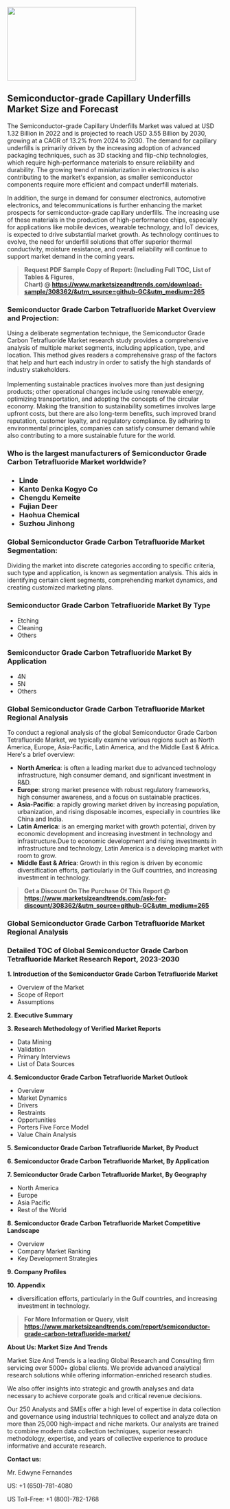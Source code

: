 <p><img class="alignnone size-medium wp-image-20088" src="https://ffe5etoiles.com/wp-content/uploads/2024/12/MST1-300x171.png" alt="" width="300" height="171" /></p><h2>Semiconductor-grade Capillary Underfills Market Size and Forecast</h2><p>The Semiconductor-grade Capillary Underfills Market was valued at USD 1.32 Billion in 2022 and is projected to reach USD 3.55 Billion by 2030, growing at a CAGR of 13.2% from 2024 to 2030. The demand for capillary underfills is primarily driven by the increasing adoption of advanced packaging techniques, such as 3D stacking and flip-chip technologies, which require high-performance materials to ensure reliability and durability. The growing trend of miniaturization in electronics is also contributing to the market's expansion, as smaller semiconductor components require more efficient and compact underfill materials.</p><p>In addition, the surge in demand for consumer electronics, automotive electronics, and telecommunications is further enhancing the market prospects for semiconductor-grade capillary underfills. The increasing use of these materials in the production of high-performance chips, especially for applications like mobile devices, wearable technology, and IoT devices, is expected to drive substantial market growth. As technology continues to evolve, the need for underfill solutions that offer superior thermal conductivity, moisture resistance, and overall reliability will continue to support market demand in the coming years.</p></p><blockquote id="" class=""><strong>Request PDF Sample Copy of Report: (Including Full TOC, List of Tables &amp; Figures, Chart)&nbsp;@&nbsp;<strong><a href="https://www.marketsizeandtrends.com/download-sample/308362/&utm_source=github-GC&utm_medium=265" target="_blank">https://www.marketsizeandtrends.com/download-sample/308362/&utm_source=github-GC&utm_medium=265</a></strong></strong></blockquote><h3 id="" class="">Semiconductor Grade Carbon Tetrafluoride Market&nbsp;Overview and Projection:</h3><p id="" class="">Using a deliberate segmentation technique, the Semiconductor Grade Carbon Tetrafluoride Market research study provides a comprehensive analysis of multiple market segments, including application, type, and location. This method gives readers a comprehensive grasp of the factors that help and hurt each industry in order to satisfy the high standards of industry stakeholders. <br /> <br />Implementing sustainable practices involves more than just designing products; other operational changes include using renewable energy, optimizing transportation, and adopting the concepts of the circular economy. Making the transition to sustainability sometimes involves large upfront costs, but there are also long-term benefits, such improved brand reputation, customer loyalty, and regulatory compliance. By adhering to environmental principles, companies can satisfy consumer demand while also contributing to a more sustainable future for the world.</p><h3 id="" class="">Who is the largest manufacturers of&nbsp;Semiconductor Grade Carbon Tetrafluoride Market worldwide?</h3><h3 class=""><p><ul><li>Linde </li><li> Kanto Denka Kogyo Co </li><li> Chengdu Kemeite </li><li> Fujian Deer </li><li> Haohua Chemical </li><li> Suzhou Jinhong</li></ul></p></h3><h3 id="" class="">Global&nbsp;Semiconductor Grade Carbon Tetrafluoride Market Segmentation:</h3><p id="" class="">Dividing the market into discrete categories according to specific criteria, such type and application, is known as segmentation analysis. This aids in identifying certain client segments, comprehending market dynamics, and creating customized marketing plans.</p><h3 id="" class="">Semiconductor Grade Carbon Tetrafluoride Market&nbsp;By Type</h3><p><p><ul><li>Etching</li><li> Cleaning</li><li> Others</p></li></ul></p></p><h3 id="" class="">Semiconductor Grade Carbon Tetrafluoride Market&nbsp;By Application</h3><p class=""><p><ul><li>4N</li><li> 5N</li><li> Others</li></ul></p></p><h3 id="" class="">Global Semiconductor Grade Carbon Tetrafluoride Market Regional Analysis</h3><p id="" class="">To conduct a regional analysis of the global Semiconductor Grade Carbon Tetrafluoride Market, we typically examine various regions such as North America, Europe, Asia-Pacific, Latin America, and the Middle East &amp; Africa. Here's a brief overview:</p><ul><li><strong>North America</strong>: is often a leading market due to advanced technology infrastructure, high consumer demand, and significant investment in R&amp;D.</li><li><strong>Europe</strong>: strong market presence with robust regulatory frameworks, high consumer awareness, and a focus on sustainable practices.</li><li><strong>Asia-Pacific</strong>: a rapidly growing market driven by increasing population, urbanization, and rising disposable incomes, especially in countries like China and India.</li><li><strong>Latin America</strong>: is an emerging market with growth potential, driven by economic development and increasing investment in technology and infrastructure.Due to economic development and rising investments in infrastructure and technology, Latin America is a developing market with room to grow.</li><li><strong>Middle East &amp; Africa</strong>: Growth in this region is driven by economic diversification efforts, particularly in the Gulf countries, and increasing investment in technology.</li></ul><blockquote id="" class=""><strong>Get a Discount On The Purchase Of This Report @ <strong><a href="https://www.marketsizeandtrends.com/ask-for-discount/308362/&utm_source=github-GC&utm_medium=265" target="_blank">https://www.marketsizeandtrends.com/ask-for-discount/308362/&utm_source=github-GC&utm_medium=265</a></strong></strong></blockquote><h3 id="" class="">Global Semiconductor Grade Carbon Tetrafluoride Market Regional Analysis</h3><h3 id="" class="">Detailed TOC of Global Semiconductor Grade Carbon Tetrafluoride Market Research Report, 2023-2030</h3><p id="" class=""><strong>1. Introduction of the Semiconductor Grade Carbon Tetrafluoride Market</strong></p><ul><li>Overview of the Market</li><li>Scope of Report</li><li>Assumptions</li></ul><p id="" class=""><strong>2. Executive Summary</strong></p><p id="" class=""><strong>3. Research Methodology of Verified Market Reports</strong></p><ul><li>Data Mining</li><li>Validation</li><li>Primary Interviews</li><li>List of Data Sources</li></ul><p id="" class=""><strong>4. Semiconductor Grade Carbon Tetrafluoride Market Outlook</strong></p><ul><li>Overview</li><li>Market Dynamics</li><li>Drivers</li><li>Restraints</li><li>Opportunities</li><li>Porters Five Force Model</li><li>Value Chain Analysis</li></ul><p id="" class=""><strong>5. Semiconductor Grade Carbon Tetrafluoride Market, By Product</strong></p><p id="" class=""><strong>6. Semiconductor Grade Carbon Tetrafluoride Market, By Application</strong></p><p id="" class=""><strong>7. Semiconductor Grade Carbon Tetrafluoride Market, By Geography</strong></p><ul><li>North America</li><li>Europe</li><li>Asia Pacific</li><li>Rest of the World</li></ul><p id="" class=""><strong>8. Semiconductor Grade Carbon Tetrafluoride Market Competitive Landscape</strong></p><ul><li>Overview</li><li>Company Market Ranking</li><li>Key Development Strategies</li></ul><p id="" class=""><strong>9. Company Profiles</strong></p><p id="" class=""><strong>10. Appendix</strong></p><ul><li>diversification efforts, particularly in the Gulf countries, and increasing investment in technology.</li></ul><blockquote id="" class=""><strong>For More Information or Query, visit <strong><strong><a href="https://www.marketsizeandtrends.com/report/semiconductor-grade-carbon-tetrafluoride-market/" target="_blank">https://www.marketsizeandtrends.com/report/semiconductor-grade-carbon-tetrafluoride-market/</a></strong></strong></strong></blockquote><p id="" class=""><strong>About Us: Market Size And Trends</strong></p><p id="" class="">Market Size And Trends is a leading Global Research and Consulting firm servicing over 5000+ global clients. We provide advanced analytical research solutions while offering information-enriched research studies.</p><p id="" class="">We also offer insights into strategic and growth analyses and data necessary to achieve corporate goals and critical revenue decisions.</p><p id="" class="">Our 250 Analysts and SMEs offer a high level of expertise in data collection and governance using industrial techniques to collect and analyze data on more than 25,000 high-impact and niche markets. Our analysts are trained to combine modern data collection techniques, superior research methodology, expertise, and years of collective experience to produce informative and accurate research.</p><p id="" class=""><strong>Contact us:</strong></p><p id="" class="">Mr. Edwyne Fernandes</p><p id="" class="">US: +1 (650)-781-4080</p><p id="" class="">US Toll-Free: +1 (800)-782-1768</p>
